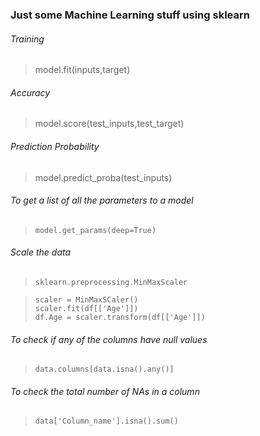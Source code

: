 ### Just some Machine Learning stuff using sklearn


###### Training 
> model.fit(inputs,target)

###### Accuracy
> model.score(test_inputs,test_target)

###### Prediction Probability
> model.predict_proba(test_inputs)

###### To get a list of all the parameters to a model
> ```model.get_params(deep=True)```

###### Scale the data
> ```sklearn.preprocessing.MinMaxScaler```

> ```scaler = MinMaxSCaler()``` <br/>
> ```scaler.fit(df[['Age']])``` <br/>
> ```df.Age = scaler.transform(df[['Age']])```

###### To check if any of the columns have null values
> ```data.columns[data.isna().any()]```

###### To check the total number of NAs in a column
> ```data['Column_name'].isna().sum()```


